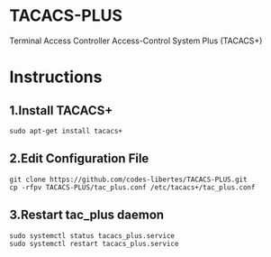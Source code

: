 # TACACS-PLUS
Terminal Access Controller Access-Control System Plus (TACACS+)

# Instructions
## 1.Install TACACS+
```
sudo apt-get install tacacs+
```
## 2.Edit Configuration File
```
git clone https://github.com/codes-libertes/TACACS-PLUS.git
cp -rfpv TACACS-PLUS/tac_plus.conf /etc/tacacs+/tac_plus.conf 
```
## 3.Restart tac_plus daemon
```
sudo systemctl status tacacs_plus.service
sudo systemctl restart tacacs_plus.service
```
